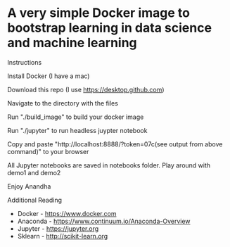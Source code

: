 # A very simple Docker image to bootstrap learning in data science and machine learning

Instructions

Install Docker (I have a mac)

Download this repo (I use https://desktop.github.com)

Navigate to the directory with the files

Run "./build_image" to build your docker image

Run "./jupyter" to run headless juypter notebook

Copy and paste "http://localhost:8888/?token=07c(see output from above command)" to your browser

All Jupyter notebooks are saved in notebooks folder. Play around with demo1 and demo2



Enjoy
Anandha


Additional Reading
 - Docker   - https://www.docker.com
 - Anaconda - https://www.continuum.io/Anaconda-Overview
 - Jupyter  - https://jupyter.org
 - Sklearn  - http://scikit-learn.org
